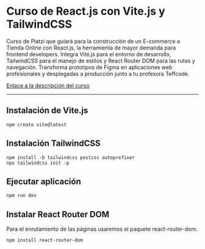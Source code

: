 # Curso de React.js con Vite.js y TailwindCSS

Curso de Platzi que guiará para la construcción de un E-commerce o Tienda Online con React.js, la herramienta de mayor demanda para frontend developers. Integra Vite.js para el entorno de desarrollo, TailwindCSS para el manejo de estilos y React Router DOM para las rutas y navegación. Transforma prototipos de Figma en aplicaciones web profesionales y desplegadas a producción junto a tu profesora Teffcode.

[Enlace a la descripción del curso](https://platzi.com/cursos/react-vite-tailwindcss/)


----

## Instalación de Vite.js

```
npm create vite@latest
```

## Instalación TailwindCSS

```
npm install -D tailwindcss postcss autoprefixer  
npx tailwindcss init -p
```

## Ejecutar aplicación

```
npm run dev
```

## Instalar React Router DOM

Para el enrutamiento de las páginas usaremos el paquete react-router-dom.

```
npm install react-router-dom
```